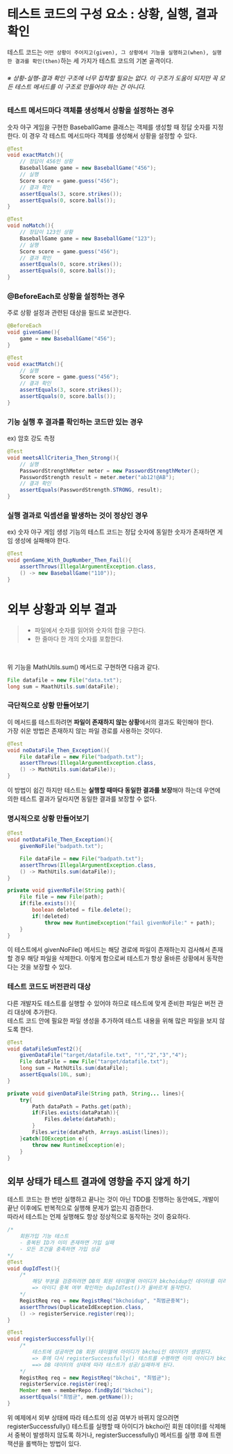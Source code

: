 # 테스트 코드의 구성 요소 : 상황, 실행, 결과 확인
테스트 코드는 `어떤 상황이 주어지고(given), 그 상황에서 기능을 실행하고(when), 실행한 결과를 확인(then)`하는 세 가지가 테스트 코드의 기본 골격이다. 
###### ※ 상황-실행-결과 확인 구조에 너무 집착할 필요는 없다. 이 구조가 도움이 되지만 꼭 모든 테스트 메서드를 이 구조로 만들어야 하는 건 아니다. 

### 테스트 메서드마다 객체를 생성해서 상황을 설정하는 경우
숫자 야구 게임을 구현한 BaseballGame 클래스는 객체를 생성할 때 정답 숫자를 지정한다. 이 경우 각 테스트 메서드마다 객체를 생성해서 상황을 설정할 수 있다. 
```java
@Test
void exactMatch(){
    // 정답이 456인 상황
    BaseballGame game = new BaseballGame("456");
    // 실행
    Score score = game.guess("456");
    // 결과 확인
    assertEquals(3, score.strikes());
    assertEquals(0, score.balls());
}

@Test
void noMatch(){
    // 정답이 123인 상황
    BaseballGame game = new BaseballGame("123");
    // 실행
    Score score = game.guess("456");
    // 결과 확인
    assertEquals(0, score.strikes());
    assertEquals(0, score.balls());
}
```

### @BeforeEach로 상황을 설정하는 경우
주로 상황 설정과 관련된 대상을 필드로 보관한다. 
```java
@BeforeEach
void givenGame(){
    game = new BaseballGame("456");
}

@Test
void exactMatch(){
    // 실행
    Score score = game.guess("456");
    // 결과 확인
    assertEquals(3, score.strikes());
    assertEquals(0, score.balls());
}
```

### 기능 실행 후 결과를 확인하는 코드만 있는 경우
ex) 암호 강도 측정
```java
@Test
void meetsAllCriteria_Then_Strong(){
    // 실행
    PasswordStrengthMeter meter = new PasswordStrengthMeter();
    PasswordStrength result = meter.meter("ab12!@AB");
    // 결과 확인
    assertEquals(PasswordStrength.STRONG, result);
}
```

### 실행 결과로 익셉션을 발생하는 것이 정상인 경우
ex) 숫자 야구 게임 생성 기능의 테스트 코드는 정답 숫자에 동일한 숫자가 존재하면 게임 생성에 실패해야 한다. 
```java
@Test
void genGame_With_DupNumber_Then_Fail(){
    assertThrows(IllegalArgumentException.class,
    () -> new BaseballGame("110"));
}
```

# 외부 상황과 외부 결과
> - 파일에서 숫자를 읽어와 숫자의 합을 구한다.
> - 한 줄마다 한 개의 숫자를 포함한다.
<br>

위 기능을 MathUtils.sum() 메서드로 구현하면 다음과 같다.
```java
File datafile = new File("data.txt");
long sum = MaathUtils.sum(dataFile);
```

### 극단적으로 상황 만들어보기
이 메서드를 테스트하려면 **파일이 존재하지 않는 상황**에서의 결과도 확인해야 한다. <br>
가장 쉬운 방법은 존재하지 않는 파일 경로를 사용하는 것이다. 
```java
@Test
void noDataFile_Then_Exception(){
    File dataFile = new File("badpath.txt");
    assertThrows(IllegalArgumentException.class,
    () -> MathUtils.sum(dataFile));
}
```

이 방법이 쉽긴 하지만 테스트는 **실행할 때마다 동일한 결과를 보장**해야 하는데 우연에 의한 테스트 결과가 달라지면 동일한 결과를 보장할 수 없다. <br>

### 명시적으로 상황 만들어보기
```java
@Test
void notDataFile_Then_Exception(){
    givenNoFile("badpath.txt");

    File dataFile = new File("badpath.txt");
    assertThrows(IllegalArgumentException.class,
    () -> MathUtils.sum(dataFile));
}

private void givenNoFile(String path){
    File file = new File(path);
    if(file.exists()){
        boolean deleted = file.delete();
        if(!deleted)
            throw new RuntimeException("fail givenNoFile:" + path);
    }
}
```

이 테스트에서 givenNoFile() 메서드는 해당 경로에 파일이 존재하는지 검사해서 존재할 경우 해당 파일을 삭제한다. 이렇게 함으로써 테스트가 항상 올바른 상황에서 동작한다는 것을 보장할 수 있다. 
<br>

### 테스트 코드도 버전관리 대상
다른 개발자도 테스트를 실행할 수 있어야 하므로 테스트에 맞게 준비한 파일은 버전 관리 대상에 추가한다. <br>
테스트 코드 안에 필요한 파일 생성을 추가하여 테스트 내용을 위해 많은 파일을 보지 않도록 한다. 
```java
@Test
void dataFileSumTest2(){
    givenDataFile("target/datafile.txt", "!","2","3","4");
    File dataFile = new File("target/datafile.txt");
    long sum = MathUtils.sum(dataFile);
    assertEquals(10L, sum);
}

private void givenDataFile(String path, String... lines){
    try{
        Path dataPath = Paths.get(path);
        if(Files.exists(dataPatah)){
            Files.delete(dataPath);
        }
        Files.write(dataPath, Arrays.asList(lines));
    }catch(IOException e){
        throw new RuntimeException(e);
    }
}
```

## 외부 상태가 테스트 결과에 영향을 주지 않게 하기
테스트 코드는 한 번만 실행하고 끝나는 것이 아닌 TDD를 진행하는 동안에도, 개발이 끝난 이후에도 반복적으로 실행해 문제가 없는지 검증한다. <br>
따라서 테스트는 언제 실행해도 항상 정상적으로 동작하는 것이 중요하다. 

```java
/*
    회원가입 기능 테스트
    - 중복된 ID가 이미 존재하면 가입 실패
    - 모든 조건을 충족하면 가입 성공
*/ 
@Test
void dupIdTest(){
    /*
        해당 부분을 검증하려면 DB의 회원 테이블에 아이디가 bkchoidup인 데이터를 미리 추가해야 한다. 
        => 아이디 중복 여부 확인하는 dupIdTest()가 올바르게 동작한다. 
    */
    RegistReq req = new RegistReq("bkchoidup", "최범균중복");
    assertThrows(DuplicateIdException.class,
    () -> registerService.register(req));
}

@Test
void registerSuccessfully(){
    /*
        테스트에 성공하면 DB 회원 테이블에 아이디가 bkchoi인 데이터가 생성된다. 
        => 후에 다시 registerSuccessfully() 테스트를 수행하면 이미 아이디가 bkchoi가 존재하므로 아이디 중복 테스트에 실패한다. 
        ==> DB 데이터의 상태에 따라 테스트가 성공/실패하게 된다. 
    */
    RegistReq req = new RegistReq("bkchoi", "최범균");
    registerService.register(req);
    Member mem = memberRepo.findById("bkchoi");
    assertEquals("최범균", mem.getName());
}
```

위 예제에서 외부 상태에 따라 테스트의 성공 여부가 바뀌지 않으려면 registerSuccessfully() 테스트를 실행할 때 아이디가 bkchoi인 회원 데이터를 삭제해서 중복이 발생하지 않도록 하거나, registerSuccessfully() 메서드를 실행 후에 트랜잭션을 롤백하는 방법이 있다. 
